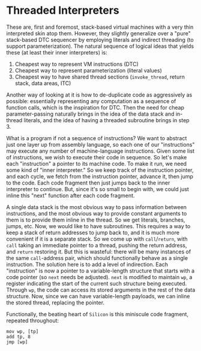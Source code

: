 # Threaded Interpreters

These are, first and foremost, stack-based virtual machines with a very thin interpreted skin atop them. However, they
slightly generalize over a "pure" stack-based DTC sequencer by employing literals and indirect threading (to support
parameterization). The natural sequence of logical ideas that yields these (at least their inner interpreters) is:
1. Cheapest way to represent VM instructions (DTC)
2. Cheapest way to represent parameterization (literal values)
3. Cheapest way to have shared thread sections (`invoke_thread`, return stack, data areas, ITC)

Another way of looking at it is how to de-duplicate code as aggressively as possible: essentially representing any
computation as a sequence of function calls, which is the inspiration for DTC. Then the need for cheap parameter-passing
naturally brings in the idea of the data stack and in-thread literals, and the idea of having a threaded subroutine
brings in step 3.

What is a program if not a sequence of instructions? We want to abstract just one layer up from assembly language, so
each one of our "instructions" may execute any number of machine-language instructions. Given some list of instructions,
we wish to execute their code in sequence. So let's make each "instruction" a pointer to its machine code. To make it
run, we need some kind of "inner interpreter." So we keep track of the instruction pointer, and each cycle, we fetch
from the instruction pointer, advance it, then jump to the code. Each code fragment then just jumps back to the inner
interpreter to continue. But, since it's so small to begin with, we could just inline this "next" function after each
code fragment.

A single data stack is the most obvious way to pass information between instructions, and the most obvious way to
provide constant arguments to them is to provide them inline in the thread. So we get literals, branches, jumps, etc.
Now, we would like to have subroutines. This requires a way to keep a stack of return addresses to jump back to, and it
is much more convenient if it is a separate stack. So we come up with `call`/`return`, with `call` taking an immediate
pointer to a thread, pushing the return address, and `return` restoring it. But this is wasteful: there will be many
instances of the same `call`-address pair, which should functionally behave as a single instruction. The solution here
is to add a level of indirection. Each "instruction" is now a pointer to a variable-length structure that starts with a
code pointer (so `next` needs be adjusted). `next` is modified to maintain `wp`, a register indicating the start of the
current such structure being executed. Through `wp`, the code can access its stored arguments in the rest of the data
structure. Now, since we can have variable-length payloads, we can inline the stored thread, replacing the pointer.

Functionally, the beating heart of `Silicon` is this miniscule code fragment, repeated throughout:

    mov wp, [tp]
    add tp, 8
    jmp [wp]
